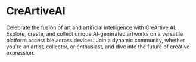 # CreArtiveAI
Celebrate the fusion of art and artificial intelligence with CreArtive AI. Explore, create, and collect unique AI-generated artworks on a versatile platform accessible across devices. Join a dynamic community, whether you're an artist, collector, or enthusiast, and dive into the future of creative expression.
